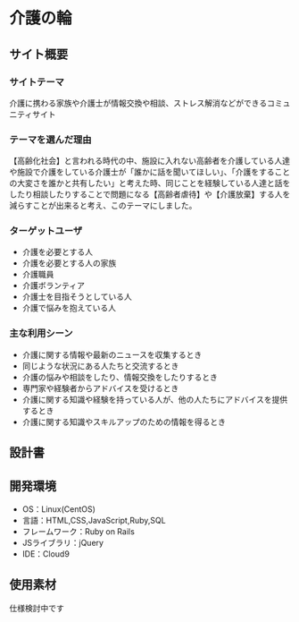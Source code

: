 # 介護の輪

## サイト概要
### サイトテーマ
介護に携わる家族や介護士が情報交換や相談、ストレス解消などができるコミュニティサイト

### テーマを選んだ理由
【高齢化社会】と言われる時代の中、施設に入れない高齢者を介護している人達や施設で介護をしている介護士が「誰かに話を聞いてほしい」、「介護をすることの大変さを誰かと共有したい」と考えた時、同じことを経験している人達と話をしたり相談したりすることで問題になる【高齢者虐待】や【介護放棄】する人を減らすことが出来ると考え、このテーマにしました。

### ターゲットユーザ
- 介護を必要とする人
- 介護を必要とする人の家族
- 介護職員
- 介護ボランティア
- 介護士を目指そうとしている人
- 介護で悩みを抱えている人

### 主な利用シーン
- 介護に関する情報や最新のニュースを収集するとき
- 同じような状況にある人たちと交流するとき
- 介護の悩みや相談をしたり、情報交換をしたりするとき
- 専門家や経験者からアドバイスを受けるとき
- 介護に関する知識や経験を持っている人が、他の人たちにアドバイスを提供するとき
- 介護に関する知識やスキルアップのための情報を得るとき

## 設計書


## 開発環境
- OS：Linux(CentOS)
- 言語：HTML,CSS,JavaScript,Ruby,SQL
- フレームワーク：Ruby on Rails
- JSライブラリ：jQuery
- IDE：Cloud9

## 使用素材
仕様検討中です